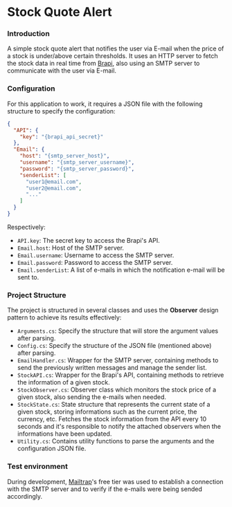 # Stock Quote Alert

### Introduction

A simple stock quote alert that notifies the user via E-mail when the price of a stock is under/above certain thresholds. It uses an HTTP server to fetch the stock data in real time from [Brapi](https://brapi.dev/), 
also using an SMTP server to communicate with the user via E-mail.

### Configuration

For this application to work, it requires a JSON file with the following structure to specify the configuration:

```json
{
  "API": {
    "key": "{brapi_api_secret}"
  },
  "Email": {
    "host": "{smtp_server_host}",
    "username": "{smtp_server_username}",
    "password": "{smtp_server_password}",
    "senderList": [
      "user1@email.com",
      "user2@email.com",
      "..."
    ]
  }
}
```

Respectively:
- `API.key`: The secret key to access the Brapi's API.
- `Email.host`: Host of the SMTP server.
- `Email.username`: Username to access the SMTP server.
- `Email.password`: Password to access the SMTP server.
- `Email.senderList`: A list of e-mails in which the notification e-mail will be sent to.

### Project Structure

The project is structured in several classes and uses the **Observer** design pattern to achieve its results effectively:

- `Arguments.cs`: Specify the structure that will store the argument values after parsing.
- `Config.cs`: Specify the structure of the JSON file (mentioned above) after parsing.
- `EmailHandler.cs`: Wrapper for the SMTP server, containing methods to send the previously written messages and manage the sender list.
- `StockAPI.cs`: Wrapper for the Brapi's API, containing methods to retrieve the information of a given stock.
- `StockObserver.cs`: Observer class which monitors the stock price of a given stock, also sending the e-mails when needed.
- `StockState.cs`: State structure that represents the current state of a given stock, storing informations such as the current price, the currency, etc. Fetches the stock information from the API every 10 seconds
and it's responsible to notify the attached observers when the informations have been updated.
- `Utility.cs`: Contains utility functions to parse the arguments and the configuration JSON file.

### Test environment

During development, [Mailtrap](https://mailtrap.io/?gad_source=1)'s free tier was used to establish a connection with the SMTP server and to verify if the e-mails were being sended accordingly.

